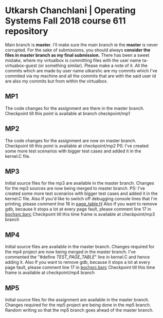 # Utkarsh Chanchlani | Operating Systems Fall 2018 course 611 repository
Main branch is **master**. I'll make sure the main branch ie the **master** is never corrupted. For the sake of submissions, you should always **consider the files in master branch as my final submission.**
There has been a sweet mistake, where my virtualbox is committing files with the user name ta-virtuabox-guest (or something similar). Please make a note of it. All the commits which are made by user name utkarshc are my commits which I've commited via my machine and all the commits that are with the said user id are also my commits but from within the virtualbox. 
## MP1 
The code changes for the assignment are there in the master branch. Checkpoint till this point is available at branch checkpoint/mp1

## MP2
The code changes for the assignment are now on master branch. Checkpoint till this point is available at checkpoint/mp2
PS: I've created some more test scenarios with bigger test cases and added it in the kernel.C file.

## MP3
Initial source files for the mp3 are available in the master branch. Changes for the mp3 sources are now being merged to master branch.
PS: I've created some more test scenarios with bigger test cases and added it in the kernel.C file. Also If you'd like to switch off debugging console lines that I'm printing, please comment line 16 in [page_table.H](mp3/page_table.H#L16)
Also If you want to remove gdb, because it stops a lot at every page fault, please comment line 17 in [bochsrc.bxrc](mp3/bochsrc.bxrc#L17)
Checkpoint till this time frame is available at checkpoint/mp3 branch

## MP4
Initial source files are available in the master branch. Changes required for the mp4 project are now being merged in the master branch.
I've commented the "#define _TEST_PAGE_TABLE_" line in kernel.C and hence adding it. 
Also If you want to remove gdb, because it stops a lot at every page fault, please comment line 17 in [bochsrc.bxrc](mp4/bochsrc.bxrc#L17)
Checkpoint till this time frame is available at checkpoint/mp4 branch

## MP5
Initial source files for the assignment are available in the master branch. Changes required for the mp5 project are being done in the mp5 branch.
Random writing so that the mp5 branch goes ahead of the master branch.
